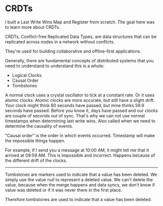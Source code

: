 # CRDTs

I built a Last Write Wins Map and Register from scratch. The goal here was to learn more about CRDTs.

CRDTs, Conflict-free Replicated Data Types, are data structures that can be replicated across nodes in a network without conflicts.

They're used for building collaborative and offline-first applications.

Generally, there are fundamental concepts of distributed systems that you need to understand to understand this is a whole:

- Logical Clocks
- Causal Order
- Tombstones

A normal clock uses a crystal oscillator to tick at a constant rate. Or it uses atomic clocks. Atomic clocks are more accurate, but still have a slight drift. Your clock might think 60 seconds have passed, but mine thinks 59.9 seconds have passed. Before you know it, days have passed and our clocks are couple of seconds out of sync. That's why we can not use normal timestamps when determining last write wins. Also called when we need to determine the causality of events.

"Causal order" is the order in which events occurred. Timestamp will make the impossible things happen.

For example, if I send you a message at 10:00 AM, it might tell me that it arrived at 09:59 AM. This is impossible and incorrect. Happens because of the different drift of the clocks.

---

Tombstones are markers used to indicate that a value has been deleted. We simply use the value null to represent a deleted value. We can't delete the value, because when the merge happens and data syncs, we don't know if value was deleted or if it was never there in the first place.

Therefore tombstones are used to indicate that a value has been deleted.
